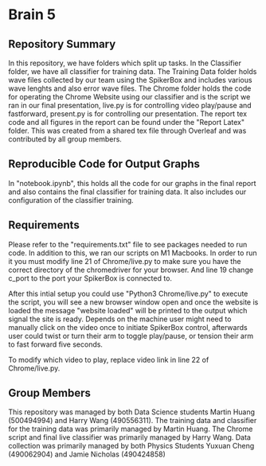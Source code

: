 # Brain 5

## Repository Summary
In this repository, we have folders which split up tasks. In the Classifier folder, we have all classifier for training data. The Training Data folder holds wave files collected by our team using the SpikerBox and includes various wave lenghts and also error wave files. The Chrome folder holds the code for operating the Chrome Website using our classifier and is the script we ran in our final presentation, live.py is for controlling video play/pause and fastforward, present.py is for controlling our presentation. The report tex code and all figures in the report can be found under the "Report Latex" folder. This was created from a shared tex file through Overleaf and was contributed by all group members. 

## Reproducible Code for Output Graphs
In "notebook.ipynb", this holds all the code for our graphs in the final report and also contains the final classifier for training data. It also includes our configuration of the classifier training. 

## Requirements
Please refer to the "requirements.txt" file to see packages needed to run code. In addition to this, we ran our scripts on M1 Macbooks. In order to run it you must modify line 21 of Chrome/live.py to make sure you have the correct directory of the chromedriver for your browser. And line 19 change c_port to the port your SpikerBox is connected to. 

After this intial setup you could use "Python3 Chrome/live.py" to execute the script, you will see a new browser window open and once the website is loaded the message "website loaded" will be printed to the output which signal the site is ready. Depends on the machine user might need to manually click on the video once to initiate SpikerBox control, afterwards user could twist or turn their arm to toggle play/pause, or tension their arm to fast forward five seconds.

To modify which video to play, replace video link in line 22 of Chrome/live.py.


## Group Members
This repository was managed by both Data Science students Martin Huang (500494994) and Harry Wang (490556311). The training data and classifier for the training data was primarily managed by Martin Huang. The Chrome script and final live classifier was primarily managed by Harry Wang. Data collection was primarily managed by both Physics Students Yuxuan Cheng (490062904) and Jamie Nicholas (490424858)


